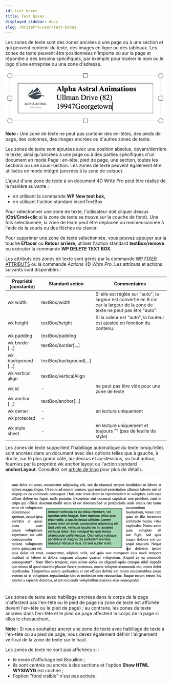 ```yaml
---
id: text-boxes
title: Text boxes
displayed_sidebar: docs
slug: /WritePro/user/text-boxes
---
```



Les zones de texte sont des zones ancrées à une page ou à une section et qui peuvent contenir du texte, des images en ligne ou des tableaux. Les zones de texte peuvent être positionnées n'importe où sur la page et répondre à des besoins spécifiques, par exemple pour insérer le nom ou le logo d'une entreprise ou une zone d'adresse.

![](../../assets/en/WritePro/pict6131919.en.png)

**Note :** Une zone de texte ne peut pas contenir des en-têtes, des pieds de page, des colonnes, des images ancrées ou d'autres zones de texte.

Les zones de texte sont ajoutées avec une position absolue, devant/derrière le texte, ainsi qu'ancrées à une page ou à des parties spécifiques d'un document en mode Page : en-tête, pied de page, une section, toutes les sections ou une sous-section. Les zones de texte peuvent également être utilisées en mode intégré (ancrées à la zone de calque).

L'ajout d'une zone de texte à un document 4D Write Pro peut être réalisé de la manière suivante :

* en utilisant la commande **WP New text box,**
* en utilisant l'action standard insertTextBox

Pour sélectionner une zone de texte, l'utilisateur doit cliquer dessus (**Ctrl/Cmd+clic** si la zone de texte se trouve sur la couche de fond). Une fois sélectionnée, la zone de texte peut être déplacée ou redimensionnée à l'aide de la souris ou des flèches du clavier.

Pour supprimer une zone de texte sélectionnée, vous pouvez appuyer sur la touche **Effacer** ou **Retour arrière**, utiliser l'action standard **textBox/remove** ou exécuter la commande **WP DELETE TEXT BOX**. 

Les attributs des zones de texte sont gérés par la commande [WP FIXER ATTRIBUTS](../commands/wp-fixer-attributs) ou la commande *Actions 4D Write Pro*. Les attributs et actions suivants sont disponibles :

| **Propriété (constante)** | **Standard action**       | **Commentaires**                                                                                                            |
| ------------------------- | ------------------------- | --------------------------------------------------------------------------------------------------------------------------- |
| wk width                  | textBox/width             | Si elle est réglée sur "auto", la largeur est convertie en 8 cm car la largeur de la zone de texte ne peut pas être "auto". |
| wk height                 | textBox/height            | Si la valeur est "auto", la hauteur est ajustée en fonction du contenu.                                                     |
| wk padding                | textBox/padding           |                                                                                                                             |
| wk border \[...\]         | textBox/border\[...\]     |                                                                                                                             |
| wk background \[...\]     | textBox/background\[...\] |                                                                                                                             |
| wk vertical align         | textBox/verticalAlign     |                                                                                                                             |
| wk id                     | \-                        | ne peut pas être vide pour une zone de texte                                                                                |
| wk anchor \[...\]         | textBox/anchor\[...\]     |                                                                                                                             |
| wk owner                  | \-                        | en lecture uniquement                                                                                                       |
| wk protected              | \-                        |                                                                                                                             |
| wk style sheet            | \-                        | en lecture uniquement et toujours "" (pas de feuille de style)                                                              |

Les zones de texte supportent l'habillage automatique du texte lorsqu'elles sont ancrées dans un document avec des options telles que à gauche, à droite, sur le plus grand côté, au-dessus et au-dessous, ou tout autour, fournies par la propriété wk anchor layout ou l'action standard **anchorLayout**. Consultez cet [article de blog](https://blog.4d.com/fr/4d-write-pro-more-display-options-for-anchored-pictures-and-text-boxes/) pour plus de détails.

![](../../assets/en/WritePro/pict6856163.en.png)

Les zones de texte avec habillage ancrées dans le corps de la page n'affectent pas l'en-tête ou le pied de page (la zone de texte est affichée devant l'en-tête ou le pied de page) ; au contraire, les zones de texte ancrées dans l'en-tête et le pied de page affectent le corps de la page si elles le chevauchent.

**Note :** Si vous souhaitez ancrer une zone de texte avec habillage de texte à l'en-tête ou au pied de page, vous devez également définir l'alignement vertical de la zone de texte sur le haut.

Les zones de texte ne sont pas affichées si :

* le mode d'affichage est Brouillon ;
* ils sont centrés ou ancrés à des sections et l'option **Show HTML WYSIWYG** est cochée ;
* l'option "fond visible" n'est pas activée.